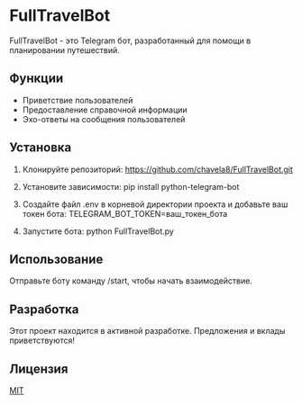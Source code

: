 # FullTravelBot

FullTravelBot - это Telegram бот, разработанный для помощи в планировании путешествий.

## Функции

- Приветствие пользователей
- Предоставление справочной информации
- Эхо-ответы на сообщения пользователей

## Установка

1. Клонируйте репозиторий: https://github.com/chavela8/FullTravelBot.git

2. Установите зависимости: pip install python-telegram-bot

3. Создайте файл .env в корневой директории проекта и добавьте ваш токен бота: TELEGRAM_BOT_TOKEN=ваш_токен_бота

4. Запустите бота: python FullTravelBot.py


## Использование

Отправьте боту команду /start, чтобы начать взаимодействие.

## Разработка

Этот проект находится в активной разработке. Предложения и вклады приветствуются!

## Лицензия

[MIT](https://choosealicense.com/licenses/mit/)
